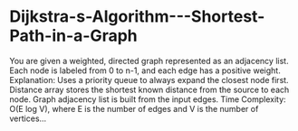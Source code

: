 # Dijkstra-s-Algorithm---Shortest-Path-in-a-Graph
You are given a weighted, directed graph represented as an adjacency list. Each node is labeled from 0 to n-1, and each edge has a positive weight.
Explanation:
Uses a priority queue to always expand the closest node first.
Distance array stores the shortest known distance from the source to each node.
Graph adjacency list is built from the input edges.
Time Complexity: O(E log V), where E is the number of edges and V is the number of vertices...
